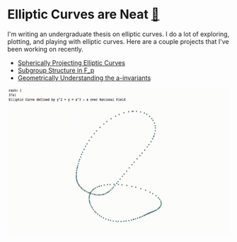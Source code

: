 

# Elliptic Curves are Neat [🍵](https://ctesta01.github.io/thesis-blog/)

I'm writing an undergraduate thesis on elliptic curves. I do a lot of exploring, plotting, and
playing with elliptic curves. Here are a couple projects that I've been working on recently. 

- [Spherically Projecting Elliptic Curves]()
- [Subgroup Structure in F_p]()
- [Geometrically Understanding the a-invariants]()

<p> </p>

![A spherical projection of Elliptic Curve 37a1](https://github.com/ctesta01/thesis-blog/blob/master/images/Spherical%2037a1%20Spinning.gif?raw=true)

